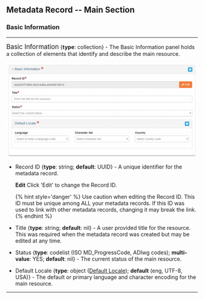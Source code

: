 ## Metadata Record -- Main Section
### Basic Information
---

<span class="md-panel" style="font-size: larger">Basic Information</span> <i class="fa fa-asterisk required" title="Required"> </i> {**type**: collection} - The <span class="md-panel">Basic Information</span> panel holds a collection of elements that identify and describe the main resource.

![Basic Information Panel](/assets/reference/edit-objects/main/basicInfo-main.png)

* <span class="md-element">Record ID</span> <i class="fa fa-asterisk required" title="Required"></i> {**type**: string; **default**: UUID} - A unique identifier for the metadata record. 

  <strong class="btn btn-warning btn-xs"> <i class="fa fa-pencil"> </i> Edit</strong> Click 'Edit' to change the <span class="md-panel">Record ID</span>.

  {% hint style='danger' %}
  Use caution when editing the <span class="md-element">Record ID</span>.  This ID must be unique among ALL your metadata records.  If this ID was used to link with other metadata records, changing it may break the link.
  {% endhint %}

* <span class="md-element">Title</span> <i class="fa fa-asterisk required" title="Required"> </i> {**type**: string; **default**: nil} - A user provided title for the resource.  This was required when the metadata record was created but may be edited at any time.

* <span class="md-element">Status</span> <i class="fa fa-asterisk required" title="Required"> </i> {**type**: codelist (ISO MD_ProgressCode, ADIwg codes); **multi-value**: YES; **default**: nil} - The current status of the main resource.

* <span class="md-element">Default Locale</span> <i class="fa fa-asterisk required" title="Required"> </i> {**type**: object ([<span class="md-panel">Default Locale</span>](locale-panel.md)); **default** (eng, UTF-8, USA)} - The default or primary language and character encoding for the main resource. 


---
